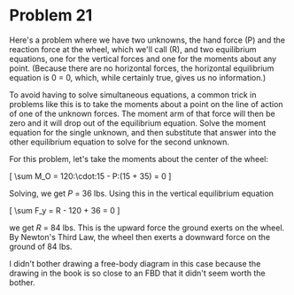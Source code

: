 # Problem 21 #

Here's a problem where we have two unknowns, the hand force \(P\) and the reaction force at the wheel, which we'll call \(R\), and two equilibrium equations, one for the vertical forces and one for the moments about any point. (Because there are no horizontal forces, the horizontal equilibrium equation is 0 = 0, which, while certainly true, gives us no information.)

To avoid having to solve simultaneous equations, a common trick in problems like this is to take the moments about a point on the line of action of one of the unknown forces. The moment arm of that force will then be zero and it will drop out of the equilibrium equation. Solve the moment equation for the single unknown, and then substitute that answer into the other equilibrium equation to solve for the second unknown.

For this problem, let's take the moments about the center of the wheel:

\[ \sum M_O = 120\:\cdot\:15 - P\:(15 + 35) = 0 \]

Solving, we get *P* = 36 lbs. Using this in the vertical equilibrium equation

\[ \sum F_y = R - 120 + 36 = 0 \]

we get *R* = 84 lbs. This is the upward force the ground exerts on the wheel. By Newton's Third Law, the wheel then exerts a downward force on the ground of 84 lbs.

I didn't bother drawing a free-body diagram in this case because the drawing in the book is so close to an FBD that it didn't seem worth the bother.
